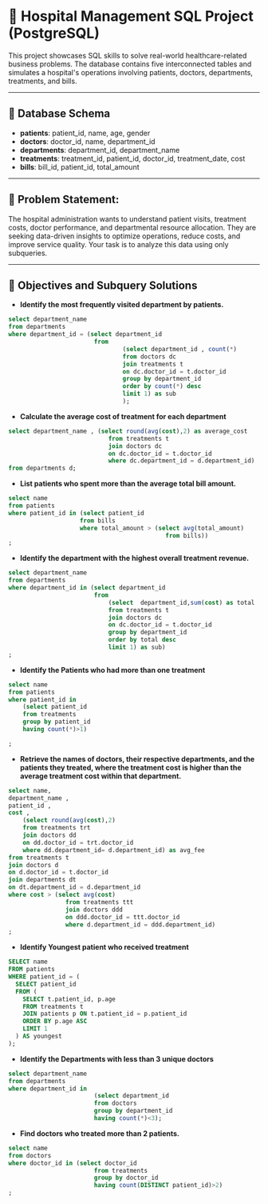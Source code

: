 # 🏥 Hospital Management SQL Project (PostgreSQL)

This project showcases SQL skills to solve real-world healthcare-related business problems. The database contains five interconnected tables and simulates a hospital's operations involving patients, doctors, departments, treatments, and bills.

---

## 🧾 Database Schema

- **patients**: patient_id, name, age, gender  
- **doctors**: doctor_id, name, department_id  
- **departments**: department_id, department_name  
- **treatments**: treatment_id, patient_id, doctor_id, treatment_date, cost  
- **bills**: bill_id, patient_id, total_amount  

---

## 📌 Problem Statement:

The hospital administration wants to understand patient visits, treatment costs, doctor performance, and departmental resource allocation. They are seeking data-driven insights to optimize operations, reduce costs, and improve service quality. Your task is to analyze this data using only subqueries.

---

## 🎯 Objectives and Subquery Solutions

- **Identify the most frequently visited department by patients.**
``` sql 
select department_name 
from departments
where department_id = (select department_id 
						from 
								(select department_id , count(*)
								from doctors dc
								join treatments t
								on dc.doctor_id = t.doctor_id
								group by department_id
								order by count(*) desc
								limit 1) as sub
								);
```
- **Calculate the average cost of treatment for each department**
```sql
select department_name , (select round(avg(cost),2) as average_cost 
							from treatments t
							join doctors dc
							on dc.doctor_id = t.doctor_id
							where dc.department_id = d.department_id)
from departments d;
```

- **List patients who spent more than the average total bill amount.**
```sql
select name 
from patients
where patient_id in (select patient_id
					from bills
					where total_amount > (select avg(total_amount)
											from bills))
;
```
- **Identify the department with the highest overall treatment revenue.**
```sql
select department_name 
from departments
where department_id in (select department_id 
						from  
							(select  department_id,sum(cost) as total 
							from treatments t
							join doctors dc
							on dc.doctor_id = t.doctor_id
							group by department_id
							order by total desc
							limit 1) as sub)
;
```
- **Identify the Patients who had more than one treatment**
```sql
select name 
from patients
where patient_id in 
    (select patient_id
    from treatments
    group by patient_id
    having count(*)>1)

;
```
- **Retrieve the names of doctors, their respective departments, and the patients they treated, where the treatment cost is higher than the average treatment cost within that department.**
```sql
select name,
department_name ,
patient_id ,
cost ,
    (select round(avg(cost),2)
    from treatments trt
    join doctors dd
    on dd.doctor_id = trt.doctor_id
    where dd.department_id= d.department_id) as avg_fee
from treatments t
join doctors d
on d.doctor_id = t.doctor_id
join departments dt
on dt.department_id = d.department_id
where cost > (select avg(cost)
				from treatments ttt
				join doctors ddd
				on ddd.doctor_id = ttt.doctor_id
				where d.department_id = ddd.department_id)
;
```
- **Identify Youngest patient who received treatment**
```sql
SELECT name
FROM patients
WHERE patient_id = (
  SELECT patient_id
  FROM (
    SELECT t.patient_id, p.age
    FROM treatments t
    JOIN patients p ON t.patient_id = p.patient_id
    ORDER BY p.age ASC
    LIMIT 1
  ) AS youngest
);
```
- **Identify the Departments with less than 3 unique doctors**
```sql
select department_name 
from departments
where department_id in 
						(select department_id 
						from doctors
						group by department_id
						having count(*)<3);
```
- **Find doctors who treated more than 2 patients.**
```sql
select name
from doctors
where doctor_id in (select doctor_id 
						from treatments
						group by doctor_id
						having count(DISTINCT patient_id)>2)
;
```
